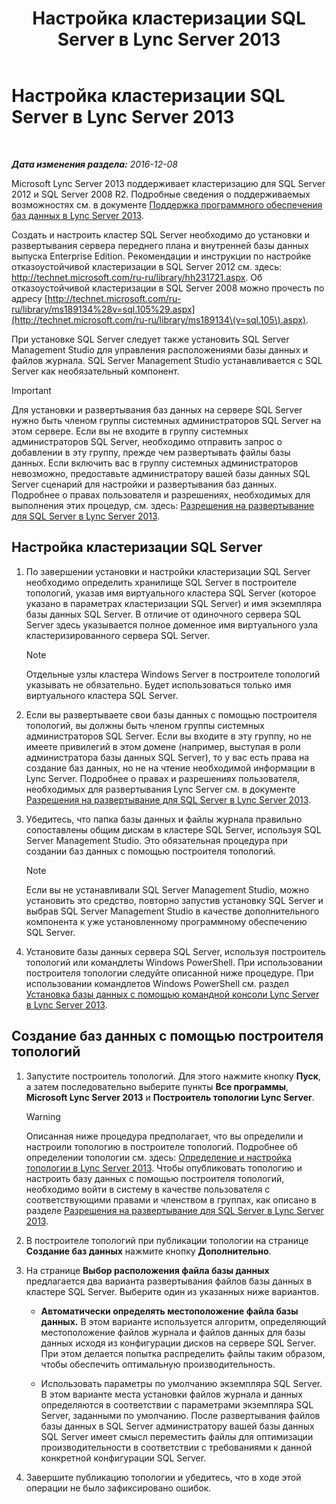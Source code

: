 ﻿---
title: Настройка кластеризации SQL Server в Lync Server 2013
TOCTitle: Настройка кластеризации SQL Server в Lync Server 2013
ms:assetid: d7b52ef1-573c-48ed-bb94-34e37b49645c
ms:mtpsurl: https://technet.microsoft.com/ru-ru/library/Dn383982(v=OCS.15)
ms:contentKeyID: 56558977
ms.date: 12/10/2016
mtps_version: v=OCS.15
ms.translationtype: HT
---

# Настройка кластеризации SQL Server в Lync Server 2013

 

_**Дата изменения раздела:** 2016-12-08_

Microsoft Lync Server 2013 поддерживает кластеризацию для SQL Server 2012 и SQL Server 2008 R2. Подробные сведения о поддерживаемых возможностях см. в документе [Поддержка программного обеспечения баз данных в Lync Server 2013](lync-server-2013-database-software-support.md).

Создать и настроить кластер SQL Server необходимо до установки и развертывания сервера переднего плана и внутренней базы данных выпуска Enterprise Edition. Рекомендации и инструкции по настройке отказоустойчивой кластеризации в SQL Server 2012 см. здесь: <http://technet.microsoft.com/ru-ru/library/hh231721.aspx>. Об отказоустойчивой кластеризации в SQL Server 2008 можно прочесть по адресу [http://technet.microsoft.com/ru-ru/library/ms189134%28v=sql.105%29.aspx](http://technet.microsoft.com/ru-ru/library/ms189134\(v=sql.105\).aspx).

При установке SQL Server следует также установить SQL Server Management Studio для управления расположениями базы данных и файлов журнала. SQL Server Management Studio устанавливается с SQL Server как необязательный компонент.

> [!important]  
> Для установки и развертывания баз данных на сервере SQL Server нужно быть членом группы системных администраторов SQL Server на этом сервере. Если вы не входите в группу системных администраторов SQL Server, необходимо отправить запрос о добавлении в эту группу, прежде чем развертывать файлы базы данных. Если включить вас в группу системных администраторов невозможно, предоставьте администратору вашей базы данных SQL Server сценарий для настройки и развертывания баз данных. Подробнее о правах пользователя и разрешениях, необходимых для выполнения этих процедур, см. здесь: <a href="lync-server-2013-deployment-permissions-for-sql-server.md">Разрешения на развертывание для SQL Server в Lync Server 2013</a>.

## Настройка кластеризации SQL Server

1.  По завершении установки и настройки кластеризации SQL Server необходимо определить хранилище SQL Server в построителе топологий, указав имя виртуального кластера SQL Server (которое указано в параметрах кластеризации SQL Server) и имя экземпляра базы данных SQL Server. В отличие от одиночного сервера SQL Server здесь указывается полное доменное имя виртуального узла кластеризированного сервера SQL Server.
    
    > [!note]  
    > Отдельные узлы кластера Windows Server в построителе топологий указывать не обязательно. Будет использоваться только имя виртуального кластера SQL Server.

2.  Если вы развертываете свои базы данных с помощью построителя топологий, вы должны быть членом группы системных администраторов SQL Server. Если вы входите в эту группу, но не имеете привилегий в этом домене (например, выступая в роли администратора базы данных SQL Server), то у вас есть права на создание баз данных, но не на чтение необходимой информации в Lync Server. Подробнее о правах и разрешениях пользователя, необходимых для развертывания Lync Server см. в документе [Разрешения на развертывание для SQL Server в Lync Server 2013](lync-server-2013-deployment-permissions-for-sql-server.md).

3.  Убедитесь, что папка базы данных и файлы журнала правильно сопоставлены общим дискам в кластере SQL Server, используя SQL Server Management Studio. Это обязательная процедура при создании баз данных с помощью построителя топологий.
    
    > [!note]  
    > Если вы не устанавливали SQL Server Management Studio, можно установить это средство, повторно запустив установку SQL Server и выбрав SQL Server Management Studio в качестве дополнительного компонента к уже установленному программному обеспечению SQL Server.

4.  Установите базы данных сервера SQL Server, используя построитель топологий или командлеты Windows PowerShell. При использовании построителя топологии следуйте описанной ниже процедуре. При использовании командлетов Windows PowerShell см. раздел [Установка базы данных с помощью командной консоли Lync Server в Lync Server 2013](lync-server-2013-database-installation-using-lync-server-management-shell.md).

## Создание баз данных с помощью построителя топологий

1.  Запустите построитель топологий. Для этого нажмите кнопку **Пуск**, а затем последовательно выберите пункты **Все программы**, **Microsoft Lync Server 2013** и **Построитель топологии Lync Server**.
    
    > [!warning]  
    > Описанная ниже процедура предполагает, что вы определили и настроили топологию в построителе топологий. Подробнее об определении топологии см. здесь: <a href="lync-server-2013-defining-and-configuring-the-topology.md">Определение и настройка топологии в Lync Server 2013</a>. Чтобы опубликовать топологию и настроить базу данных с помощью построителя топологий, необходимо войти в систему в качестве пользователя с соответствующими правами и членством в группах, как описано в разделе <a href="lync-server-2013-deployment-permissions-for-sql-server.md">Разрешения на развертывание для SQL Server в Lync Server 2013</a>.

2.  В построителе топологий при публикации топологии на странице **Создание баз данных** нажмите кнопку **Дополнительно**.

3.  На странице **Выбор расположения файла базы данных** предлагается два варианта развертывания файлов базы данных в кластере SQL Server. Выберите один из указанных ниже вариантов.
    
      - **Автоматически определять местоположение файла базы данных.** В этом варианте используется алгоритм, определяющий местоположение файлов журнала и файлов данных для базы данных исходя из конфигурации дисков на сервере SQL Server. При этом делается попытка распределить файлы таким образом, чтобы обеспечить оптимальную производительность.
    
      - Использовать параметры по умолчанию экземпляра SQL Server. В этом варианте места установки файлов журнала и данных определяются в соответствии с параметрами экземпляра SQL Server, заданными по умолчанию. После развертывания файлов базы данных в SQL Server администратору вашей базы данных SQL Server имеет смысл переместить файлы для оптимизации производительности в соответствии с требованиями к данной конкретной конфигурации SQL Server.

4.  Завершите публикацию топологии и убедитесь, что в ходе этой операции не было зафиксировано ошибок.

